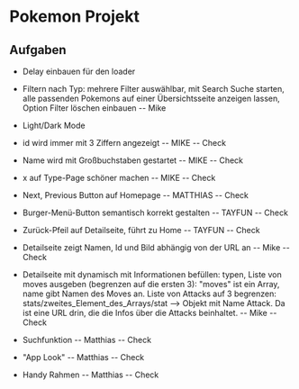 # Pokemon Projekt

## Aufgaben

- Delay einbauen für den loader

- Filtern nach Typ: mehrere Filter auswählbar, mit Search Suche starten, alle passenden Pokemons auf einer Übersichtsseite anzeigen lassen, Option Filter löschen einbauen -- Mike

- Light/Dark Mode

- id wird immer mit 3 Ziffern angezeigt -- MIKE -- Check
- Name wird mit Großbuchstaben gestartet -- MIKE -- Check
- x auf Type-Page schöner machen -- MIKE -- Check
- Next, Previous Button auf Homepage -- MATTHIAS -- Check
- Burger-Menü-Button semantisch korrekt gestalten -- TAYFUN -- Check
- Zurück-Pfeil auf Detailseite, führt zu Home -- TAYFUN -- Check
- Detailseite zeigt Namen, Id und Bild abhängig von der URL an -- Mike -- Check
- Detailseite mit dynamisch mit Informationen befüllen: typen, Liste von moves ausgeben (begrenzen auf die ersten 3): "moves" ist ein Array, name gibt Namen des Moves an. Liste von Attacks auf 3 begrenzen: stats/zweites_Element_des_Arrays/stat --> Objekt mit Name Attack. Da ist eine URL drin, die die Infos über die Attacks beinhaltet. -- Mike -- Check
- Suchfunktion -- Matthias -- Check
- "App Look" -- Matthias -- Check
- Handy Rahmen -- Matthias -- Check
